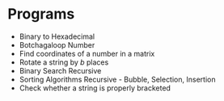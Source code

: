 # Programs

* Binary to Hexadecimal
* Botchagaloop Number
* Find coordinates of a number in a matrix
* Rotate a string by *b* places
* Binary Search Recursive
* Sorting Algorithms Recursive - Bubble, Selection, Insertion
* Check whether a string is properly bracketed
